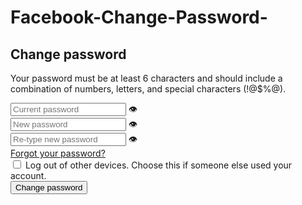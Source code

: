 # Facebook-Change-Password-<!doctype html>
<html lang="en"> 
 <head> 
  <meta charset="UTF-8"> 
  <meta name="viewport" content="width=device-width, initial-scale=1.0"> 
  <title>Change Password | Facebook</title> 
  <link rel="stylesheet" href="style.css"> 
 </head> 
 <body> 
  <div class="modal"> 
   <div class="modal-content"> 
    <h2>Change password</h2> 
    <p>Your password must be at least 6 characters and should include a combination of numbers, letters, and special characters (!@$%@).</p> 
    <form id="changePasswordForm"> <!-- Current Password --> 
     <div class="input-container"> 
      <input type="password" id="currentPassword" placeholder="Current password" required> <span class="toggle-password" onclick="togglePassword('currentPassword')">👁️</span> 
     </div> <!-- New Password --> 
     <div class="input-container"> 
      <input type="password" id="newPassword" placeholder="New password" required> <span class="toggle-password" onclick="togglePassword('newPassword')">👁️</span> 
     </div> <!-- Confirm New Password --> 
     <div class="input-container"> 
      <input type="password" id="confirmPassword" placeholder="Re-type new password" required> <span class="toggle-password" onclick="togglePassword('confirmPassword')">👁️</span> 
     </div> <!-- Forgot Password Link --> <a href="#" class="forgot-password">Forgot your password?</a> <!-- Checkbox --> 
     <div class="checkbox-container"> 
      <input type="checkbox" id="logoutDevices"> <label for="logoutDevices">Log out of other devices. Choose this if someone else used your account.</label> 
     </div> <!-- Submit Button --> <button type="submit">Change password</button> 
     <p id="message"></p> 
    </form> 
   </div> 
  </div> 
  <script src="script.js"></script> 
 </body>
</html>